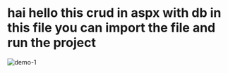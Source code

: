 # hai hello  this crud in aspx with db in this file you can  import the file and run the project 
![demo-1](https://github.com/sakthiwolf/Crud-Asp.net/assets/150451065/a2d92ae6-dfa7-4900-a13b-47fcecd5ee71)
